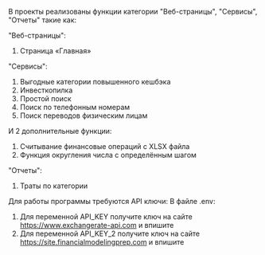 В проекты реализованы функции категории "Веб-страницы", "Сервисы", "Отчеты" такие как:

"Веб-страницы":
1) Страница «Главная»
   
"Сервисы":
1) Выгодные категории повышенного кешбэка
2) Инвесткопилка
3) Простой поиск
4) Поиск по телефонным номерам
5) Поиск переводов физическим лицам

И 2 дополнительные функции:
1) Считывание финансовые операций с XLSX файла
2) Функция округления числа с определённым шагом

"Отчеты":
1) Траты по категории
   

Для работы программы требуются API ключи:
В файле .env:
1) Для переменной API_KEY получите ключ на сайте https://www.exchangerate-api.com и впишите
2) Для переменной API_KEY_2 получите ключ на сайте https://site.financialmodelingprep.com и впишите
